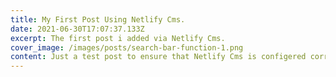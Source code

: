 ```yaml
---
title: My First Post Using Netlify Cms.
date: 2021-06-30T17:07:37.133Z
excerpt: The first post i added via Netlify Cms.
cover_image: /images/posts/search-bar-function-1.png
content: Just a test post to ensure that Netlify Cms is configered correctly.
---
```


